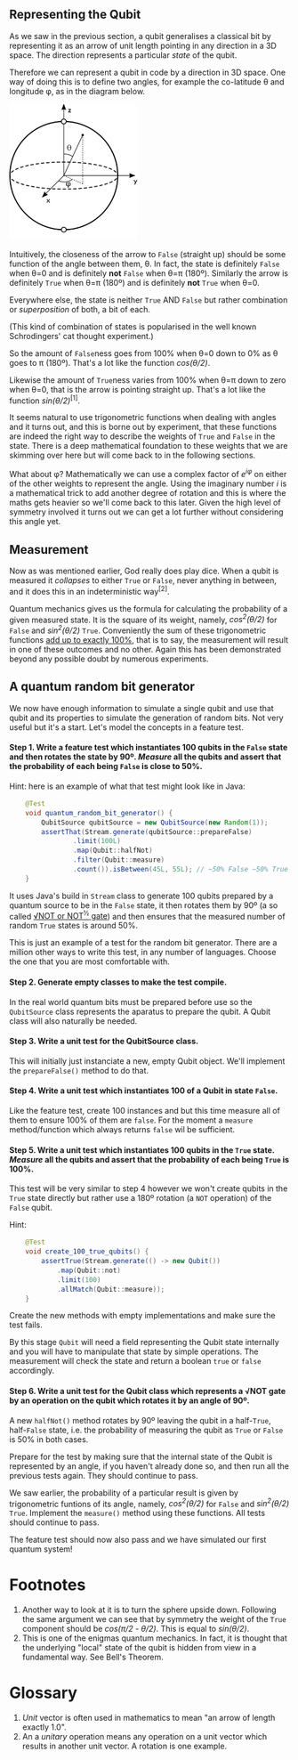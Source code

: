 ## Representing the Qubit
As we saw in the previous section, a qubit generalises a classical bit by representing it as an arrow of unit length pointing in any direction in a 3D space. The direction represents a particular *state* of the qubit. 

Therefore we can represent a qubit in code by a direction in 3D space. One way of doing this is to define two angles, for example the co-latitude θ and longitude φ, as in the diagram below.

![angles](Bloch_sphere_with_angles.png)

Intuitively, the closeness of the arrow to `False` (straight up) should be some function of the angle between them, θ. In fact, the state is definitely `False` when θ=0 and is definitely **not** `False` when θ=π (180º). Similarly the arrow is definitely `True` when θ=π (180º) and is definitely **not** `True` when θ=0. 

Everywhere else, the state is neither `True` AND `False` but rather combination or *superposition* of both, a bit of each.

(This kind of combination of states is popularised in the well known Schrodingers' cat thought experiment.)

So the amount of `False`ness goes from 100% when θ=0 down to 0% as θ goes to π (180º). That's a lot like the function *cos(θ/2)*.

Likewise the amount of `True`ness varies from 100% when θ=π down to zero when θ=0, that is the arrow is pointing straight up. That's a lot like the function *sin(θ/2)*<sup>[1]</sup>.

It seems natural to use trigonometric functions when dealing with angles and it turns out, and this is borne out by experiment, that these functions are indeed the right way to describe the weights of `True` and `False` in the state. There is a deep mathematical foundation to these weights that we are skimming over here but will come back to in the following sections.

What about φ? Mathematically we can use a complex factor of *e<sup>iφ</sup>* on either of the other weights to represent the angle. Using the imaginary number *i* is a mathematical trick to add another degree of rotation and this is where the maths gets heavier so we'll come back to this later. Given the high level of symmetry involved it turns out we can get a lot further without considering this angle yet.

## Measurement
Now as was mentioned earlier, God really does play dice. When a qubit is measured it *collapses* to either `True` or `False`, never anything in between, and it does this in an indeterministic way<sup>[2]</sup>. 

Quantum mechanics gives us the formula for calculating the probability of a given measured state. It is the square of its weight, namely, *cos<sup>2</sup>(θ/2)* for `False` and *sin<sup>2</sup>(θ/2)* `True`. Conveniently the sum of these trigonometric functions [add up to exactly 100%](https://en.wikipedia.org/wiki/Pythagorean_trigonometric_identity), that is to say, the measurement will result in one of these outcomes and no other. Again this has been demonstrated beyond any possible doubt by numerous experiments.

## A quantum random bit generator
We now have enough information to simulate a single qubit and use that qubit and its properties to simulate the generation of random bits. Not very useful but it's a start. Let's model the concepts in a feature test.

#### Step 1. Write a feature test which instantiates 100 qubits in the `False` state and then rotates the state by 90º. *Measure* all the qubits and assert that the probability of each being `False` is close to 50%.
Hint: here is an example of what that test might look like in Java:
```java
    @Test
    void quantum_random_bit_generator() {
        QubitSource qubitSource = new QubitSource(new Random(1));
        assertThat(Stream.generate(qubitSource::prepareFalse)
                .limit(100L)
                .map(Qubit::halfNot)
                .filter(Qubit::measure)
                .count()).isBetween(45L, 55L); // ~50% False ~50% True
    }
```
It uses Java's build in `Stream` class to generate 100 qubits prepared by a quantum source to be in the `False` state, it then rotates them by 90º (a so called [√NOT or NOT<sup>½</sup> gate](https://en.wikipedia.org/wiki/Quantum_logic_gate#Square_root_of_NOT_gate_(%E2%88%9ANOT))) and then ensures that the measured number of random `True` states is around 50%.

This is just an example of a test for the random bit generator. There are a million other ways to write this test, in any number of languages. Choose the one that you are most comfortable with.

#### Step 2. Generate empty classes to make the test compile.
In the real world quantum bits must be prepared before use so the `QubitSource` class represents the aparatus to prepare the qubit. A Qubit class will also naturally be needed.

#### Step 3. Write a unit test for the QubitSource class.
This will initially just instanciate a new, empty Qubit object. We'll implement the `prepareFalse()` method to do that.

#### Step 4. Write a unit test which instantiates 100 of a Qubit in state `False`.
Like the feature test, create 100 instances and but this time measure all of them to ensure 100% of them are `false`. For the moment a `measure` method/function which always returns `false` wil be sufficient.

#### Step 5. Write a unit test which instantiates 100 qubits in the `True` state. *Measure* all the qubits and assert that the probability of each being `True` is 100%.
This test will be very similar to step 4 however we won't create qubits in the `True` state directly but rather use a 180º rotation (a `NOT` operation) of the `False` qubit.

Hint:
```java
	@Test
	void create_100_true_qubits() {
		assertTrue(Stream.generate(() -> new Qubit())
			.map(Qubit::not)
			.limit(100)
			.allMatch(Qubit::measure));
	}
```
Create the new methods with empty implementations and make sure the test fails.

By this stage `Qubit` will need a field representing the Qubit state internally and you will have to manipulate that state by simple operations. The measurement will check the state and return a boolean `true` or `false` accordingly.

#### Step 6. Write a unit test for the Qubit class which represents a √NOT gate by an operation on the qubit which rotates it by an angle of 90º.
A new `halfNot()` method rotates by 90º leaving the qubit in a half-`True`, half-`False` state, i.e. the probability of measuring the qubit as `True` or `False` is 50% in both cases.

Prepare for the test by making sure that the internal state of the Qubit is represented by an angle, if you haven't already done so, and then run all the previous tests again. They should continue to pass. 

We saw earlier, the probability of a particular result is given by trigonometric funtions of its angle, namely, *cos<sup>2</sup>(θ/2)* for `False` and *sin<sup>2</sup>(θ/2)* `True`. Implement the `measure()` method using these functions. All tests should continue to pass.

The feature test should now also pass and we have simulated our first quantum system!


# Footnotes

1. Another way to look at it is to turn the sphere upside down. Following the same argument we can see that by symmetry the weight of the `True` component should be *cos(π/2 - θ/2)*. This is equal to *sin(θ/2)*. 
2. This is one of the enigmas quantum mechanics. In fact, it is thought that the underlying "local" state of the qubit is hidden from view in a fundamental way. See Bell's Theorem.

# Glossary

1. *Unit* vector is often used in mathematics to mean "an arrow of length exactly 1.0". 
2. An a *unitary* operation means any operation on a unit vector which results in another unit vector. A rotation is one example.